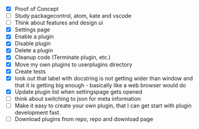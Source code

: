 - [x] Proof of Concept
- [ ] Study packagecontrol, atom, kate and vscode
- [ ] Think about features and design ui
- [x] Settings page
- [x] Enable a plugin
- [x] Disable plugin
- [x] Delete a plugin
- [x] Cleanup code (Terminate plugin, etc.)
- [x] Move my own plugins to userplugins directory
- [x] Create tests
- [x] look out that label with docstring is not getting wider than window and that it is getting big enough - basically like a web browser would do
- [x] Update plugin list when settingspage gets opened
- [ ] think about switching to json for meta information
- [ ] Make it easy to create your own plugin, that I can get start with plugin development fast.
- [ ] Download plugins from repo, repo and download page
